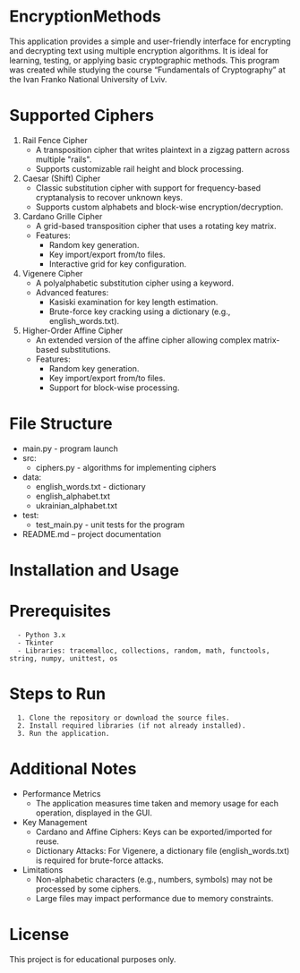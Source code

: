 # EncryptionMethods
This application provides a simple and user-friendly interface for encrypting and decrypting text using multiple encryption algorithms. It is ideal for learning, testing, or applying basic cryptographic methods. This program was created while studying the course “Fundamentals of Cryptography” at the Ivan Franko National University of Lviv.

# Supported Ciphers

1. Rail Fence Cipher
   - A transposition cipher that writes plaintext in a zigzag pattern across multiple "rails".
   - Supports customizable rail height and block processing.
2. Caesar (Shift) Cipher
   - Classic substitution cipher with support for frequency-based cryptanalysis to recover unknown keys.
   - Supports custom alphabets and block-wise encryption/decryption.
3. Cardano Grille Cipher
   - A grid-based transposition cipher that uses a rotating key matrix.
   - Features:
        - Random key generation.
        - Key import/export from/to files.
        - Interactive grid for key configuration.
4. Vigenere Cipher
   - A polyalphabetic substitution cipher using a keyword.
   - Advanced features:
      - Kasiski examination for key length estimation.
      - Brute-force key cracking using a dictionary (e.g., english_words.txt).
5. Higher-Order Affine Cipher
   - An extended version of the affine cipher allowing complex matrix-based substitutions.
   - Features:
      - Random key generation.
      - Key import/export from/to files.
      - Support for block-wise processing.


# File Structure

- main.py - program launch
- src:
   - ciphers.py - algorithms for implementing ciphers
- data:
   - english_words.txt - dictionary
   - english_alphabet.txt
   - ukrainian_alphabet.txt
- test:
   - test_main.py - unit tests for the program
- README.md – project documentation

# Installation and Usage
   # Prerequisites
      - Python 3.x
      - Tkinter 
      - Libraries: tracemalloc, collections, random, math, functools, string, numpy, unittest, os

   # Steps to Run

      1. Clone the repository or download the source files.
      2. Install required libraries (if not already installed).
      3. Run the application.

# Additional Notes

- Performance Metrics
   - The application measures time taken and memory usage for each operation, displayed in the GUI.
- Key Management
   - Cardano and Affine Ciphers: Keys can be exported/imported for reuse.
   - Dictionary Attacks: For Vigenere, a dictionary file (english_words.txt) is required for brute-force attacks.
- Limitations
   - Non-alphabetic characters (e.g., numbers, symbols) may not be processed by some ciphers.
   - Large files may impact performance due to memory constraints.

# License

This project is for educational purposes only.

